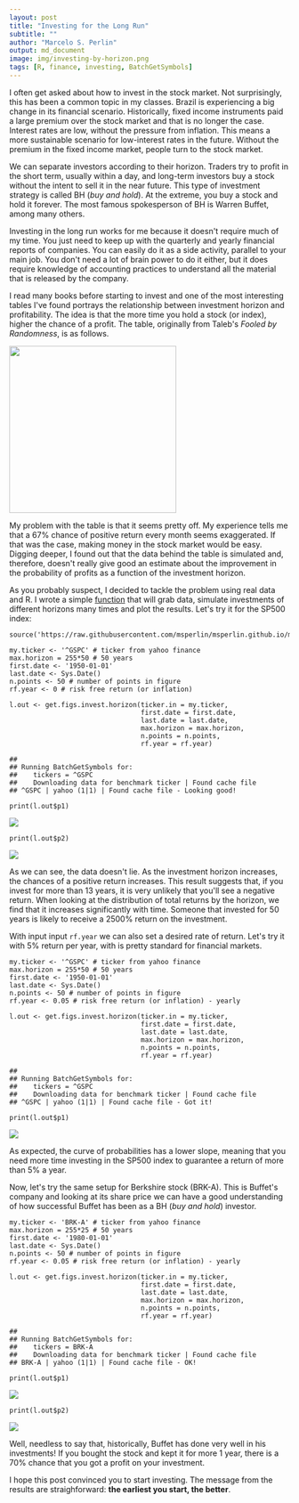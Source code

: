 ```yaml
---
layout: post
title: "Investing for the Long Run"
subtitle: ""
author: "Marcelo S. Perlin"
output: md_document
image: img/investing-by-horizon.png
tags: [R, finance, investing, BatchGetSymbols]
---
```


I often get asked about how to invest in the stock market. Not
surprisingly, this has been a common topic in my classes. Brazil is
experiencing a big change in its financial scenario. Historically, fixed
income instruments paid a large premium over the stock market and that
is no longer the case. Interest rates are low, without the pressure from
inflation. This means a more sustainable scenario for low-interest rates
in the future. Without the premium in the fixed income market, people
turn to the stock market.

We can separate investors according to their horizon. Traders try to
profit in the short term, usually within a day, and long-term investors
buy a stock without the intent to sell it in the near future. This type
of investment strategy is called BH (*buy and hold*). At the extreme,
you buy a stock and hold it forever. The most famous spokesperson of BH
is Warren Buffet, among many others.

Investing in the long run works for me because it doesn't require much
of my time. You just need to keep up with the quarterly and yearly
financial reports of companies. You can easily do it as a side activity,
parallel to your main job. You don't need a lot of brain power to do it
either, but it does require knowledge of accounting practices to
understand all the material that is released by the company.

I read many books before starting to invest and one of the most
interesting tables I've found portrays the relationship between
investment horizon and profitability. The idea is that the more time you
hold a stock (or index), higher the chance of a profit. The table,
originally from Taleb's *Fooled by Randomness*, is as follows.

<img src="/img/investing-by-horizon.png" width="300" />

My problem with the table is that it seems pretty off. My experience
tells me that a 67% chance of positive return every month seems
exaggerated. If that was the case, making money in the stock market
would be easy. Digging deeper, I found out that the data behind the
table is simulated and, therefore, doesn't really give good an estimate
about the improvement in the probability of profits as a function of the
investment horizon.

As you probably suspect, I decided to tackle the problem using real data
and R. I wrote a simple [function](/content/others/fct_invest_horizon.R)
that will grab data, simulate investments of different horizons many
times and plot the results. Let's try it for the SP500 index:

    source('https://raw.githubusercontent.com/msperlin/msperlin.github.io/master/content/others/fct_invest_horizon.R')

    my.ticker <- '^GSPC' # ticker from yahoo finance
    max.horizon = 255*50 # 50 years
    first.date <- '1950-01-01' 
    last.date <- Sys.Date()
    n.points <- 50 # number of points in figure 
    rf.year <- 0 # risk free return (or inflation)

    l.out <- get.figs.invest.horizon(ticker.in = my.ticker, 
                                     first.date = first.date, 
                                     last.date = last.date,
                                     max.horizon = max.horizon, 
                                     n.points = n.points, 
                                     rf.year = rf.year)

    ## 
    ## Running BatchGetSymbols for:
    ##    tickers = ^GSPC
    ##    Downloading data for benchmark ticker | Found cache file
    ## ^GSPC | yahoo (1|1) | Found cache file - Looking good!

    print(l.out$p1)

![](/img/2018-05-12-Investing-Long-Run_files/figure-markdown_strict/unnamed-chunk-2-1.png)

    print(l.out$p2)

![](/img/2018-05-12-Investing-Long-Run_files/figure-markdown_strict/unnamed-chunk-2-2.png)

As we can see, the data doesn't lie. As the investment horizon
increases, the chances of a positive return increases. This result
suggests that, if you invest for more than 13 years, it is very unlikely
that you'll see a negative return. When looking at the distribution of
total returns by the horizon, we find that it increases significantly
with time. Someone that invested for 50 years is likely to receive a
2500% return on the investment.

With input input `rf.year` we can also set a desired rate of return.
Let's try it with 5% return per year, with is pretty standard for
financial markets.

    my.ticker <- '^GSPC' # ticker from yahoo finance
    max.horizon = 255*50 # 50 years
    first.date <- '1950-01-01' 
    last.date <- Sys.Date()
    n.points <- 50 # number of points in figure 
    rf.year <- 0.05 # risk free return (or inflation) - yearly

    l.out <- get.figs.invest.horizon(ticker.in = my.ticker, 
                                     first.date = first.date, 
                                     last.date = last.date,
                                     max.horizon = max.horizon, 
                                     n.points = n.points, 
                                     rf.year = rf.year)

    ## 
    ## Running BatchGetSymbols for:
    ##    tickers = ^GSPC
    ##    Downloading data for benchmark ticker | Found cache file
    ## ^GSPC | yahoo (1|1) | Found cache file - Got it!

    print(l.out$p1)

![](/img/2018-05-12-Investing-Long-Run_files/figure-markdown_strict/unnamed-chunk-3-1.png)

As expected, the curve of probabilities has a lower slope, meaning that
you need more time investing in the SP500 index to guarantee a return of
more than 5% a year.

Now, let's try the same setup for Berkshire stock (BRK-A). This is
Buffet's company and looking at its share price we can have a good
understanding of how successful Buffet has been as a BH (*buy and hold*)
investor.

    my.ticker <- 'BRK-A' # ticker from yahoo finance
    max.horizon = 255*25 # 50 years
    first.date <- '1980-01-01' 
    last.date <- Sys.Date()
    n.points <- 50 # number of points in figure 
    rf.year <- 0.05 # risk free return (or inflation) - yearly

    l.out <- get.figs.invest.horizon(ticker.in = my.ticker, 
                                     first.date = first.date, 
                                     last.date = last.date,
                                     max.horizon = max.horizon, 
                                     n.points = n.points, 
                                     rf.year = rf.year)

    ## 
    ## Running BatchGetSymbols for:
    ##    tickers = BRK-A
    ##    Downloading data for benchmark ticker | Found cache file
    ## BRK-A | yahoo (1|1) | Found cache file - OK!

    print(l.out$p1)

![](/img/2018-05-12-Investing-Long-Run_files/figure-markdown_strict/unnamed-chunk-4-1.png)

    print(l.out$p2)

![](/img/2018-05-12-Investing-Long-Run_files/figure-markdown_strict/unnamed-chunk-4-2.png)

Well, needless to say that, historically, Buffet has done very well in
his investments! If you bought the stock and kept it for more 1 year,
there is a 70% chance that you got a profit on your investment.

I hope this post convinced you to start investing. The message from the results are straighforward: **the earliest you start, the better**.
